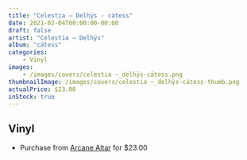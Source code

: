 ```yaml
---
title: "Celestia – Delhÿs - cätess"
date: 2021-02-04T00:00:00-00:00
draft: false
artist: "Celestia – Delhÿs"
album: "cätess"
categories:
    - Vinyl
images:
    - /images/covers/celestia –_delhÿs-cätess.png
thumbnailImage: /images/covers/celestia –_delhÿs-cätess-thumb.png
actualPrice: $23.00
inStock: true
---
```


## Vinyl
* Purchase from [Arcane Altar](https://arcanealtar.bigcartel.com/product/celestia-delhys-catess-10-mlp) for $23.00
